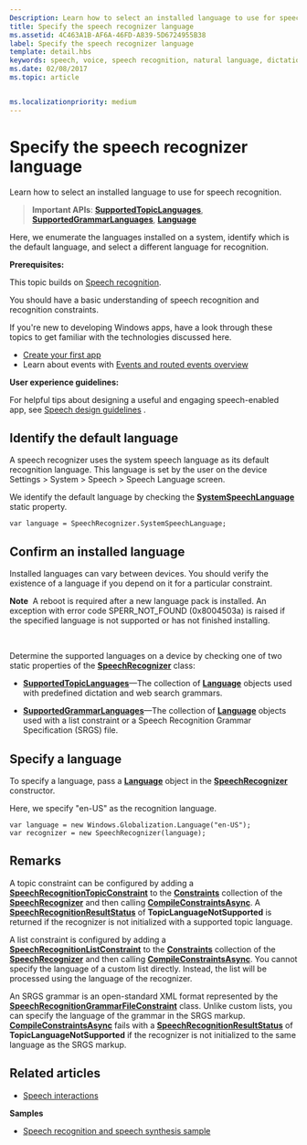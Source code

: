 ```yaml
---
Description: Learn how to select an installed language to use for speech recognition.
title: Specify the speech recognizer language
ms.assetid: 4C463A1B-AF6A-46FD-A839-5D6724955B38
label: Specify the speech recognizer language
template: detail.hbs
keywords: speech, voice, speech recognition, natural language, dictation, input, user interaction
ms.date: 02/08/2017
ms.topic: article


ms.localizationpriority: medium
---
```

# Specify the speech recognizer language


Learn how to select an installed language to use for speech recognition.

> **Important APIs**: [**SupportedTopicLanguages**](/uwp/api/windows.media.speechrecognition.speechrecognizer.supportedtopiclanguages), [**SupportedGrammarLanguages**](/uwp/api/windows.media.speechrecognition.speechrecognizer.supportedgrammarlanguages), [**Language**](/uwp/api/Windows.Globalization.Language)


Here, we enumerate the languages installed on a system, identify which is the default language, and select a different language for recognition.

**Prerequisites:**

This topic builds on [Speech recognition](speech-recognition.md).

You should have a basic understanding of speech recognition and recognition constraints.

If you're new to developing Windows apps, have a look through these topics to get familiar with the technologies discussed here.

-   [Create your first app](../../get-started/your-first-app.md)
-   Learn about events with [Events and routed events overview](../../xaml-platform/events-and-routed-events-overview.md)

**User experience guidelines:**

For helpful tips about designing a useful and engaging speech-enabled app, see [Speech design guidelines](./speech-interactions.md) .

## Identify the default language


A speech recognizer uses the system speech language as its default recognition language. This language is set by the user on the device Settings &gt; System &gt; Speech &gt; Speech Language screen.

We identify the default language by checking the [**SystemSpeechLanguage**](/uwp/api/windows.media.speechrecognition.speechrecognizer.systemspeechlanguage) static property.

```CSharp
var language = SpeechRecognizer.SystemSpeechLanguage; 
```

## Confirm an installed language


Installed languages can vary between devices. You should verify the existence of a language if you depend on it for a particular constraint.

**Note**  A reboot is required after a new language pack is installed. An exception with error code SPERR\_NOT\_FOUND (0x8004503a) is raised if the specified language is not supported or has not finished installing.

 

Determine the supported languages on a device by checking one of two static properties of the [**SpeechRecognizer**](/uwp/api/Windows.Media.SpeechRecognition.SpeechRecognizer) class:

-   [**SupportedTopicLanguages**](/uwp/api/windows.media.speechrecognition.speechrecognizer.supportedtopiclanguages)—The collection of [**Language**](/uwp/api/Windows.Globalization.Language) objects used with predefined dictation and web search grammars.

-   [**SupportedGrammarLanguages**](/uwp/api/windows.media.speechrecognition.speechrecognizer.supportedgrammarlanguages)—The collection of [**Language**](/uwp/api/Windows.Globalization.Language) objects used with a list constraint or a Speech Recognition Grammar Specification (SRGS) file.

## Specify a language


To specify a language, pass a [**Language**](/uwp/api/Windows.Globalization.Language) object in the [**SpeechRecognizer**](/uwp/api/Windows.Media.SpeechRecognition.SpeechRecognizer) constructor.

Here, we specify "en-US" as the recognition language.


```CSharp
var language = new Windows.Globalization.Language("en-US"); 
var recognizer = new SpeechRecognizer(language); 
```

## Remarks


A topic constraint can be configured by adding a [**SpeechRecognitionTopicConstraint**](/uwp/api/Windows.Media.SpeechRecognition.SpeechRecognitionTopicConstraint) to the [**Constraints**](/uwp/api/windows.media.speechrecognition.speechrecognizer.constraints) collection of the [**SpeechRecognizer**](/uwp/api/Windows.Media.SpeechRecognition.SpeechRecognizer) and then calling [**CompileConstraintsAsync**](/uwp/api/windows.media.speechrecognition.speechrecognizer.compileconstraintsasync). A [**SpeechRecognitionResultStatus**](/uwp/api/Windows.Media.SpeechRecognition.SpeechRecognitionResultStatus) of **TopicLanguageNotSupported** is returned if the recognizer is not initialized with a supported topic language.

A list constraint is configured by adding a [**SpeechRecognitionListConstraint**](/uwp/api/Windows.Media.SpeechRecognition.SpeechRecognitionListConstraint) to the [**Constraints**](/uwp/api/windows.media.speechrecognition.speechrecognizer.constraints) collection of the [**SpeechRecognizer**](/uwp/api/Windows.Media.SpeechRecognition.SpeechRecognizer) and then calling [**CompileConstraintsAsync**](/uwp/api/windows.media.speechrecognition.speechrecognizer.compileconstraintsasync). You cannot specify the language of a custom list directly. Instead, the list will be processed using the language of the recognizer.

An SRGS grammar is an open-standard XML format represented by the [**SpeechRecognitionGrammarFileConstraint**](/uwp/api/Windows.Media.SpeechRecognition.SpeechRecognitionGrammarFileConstraint) class. Unlike custom lists, you can specify the language of the grammar in the SRGS markup. [**CompileConstraintsAsync**](/uwp/api/windows.media.speechrecognition.speechrecognizer.compileconstraintsasync) fails with a [**SpeechRecognitionResultStatus**](/uwp/api/Windows.Media.SpeechRecognition.SpeechRecognitionResultStatus) of **TopicLanguageNotSupported** if the recognizer is not initialized to the same language as the SRGS markup.

## Related articles

* [Speech interactions](speech-interactions.md)

**Samples**

* [Speech recognition and speech synthesis sample](https://github.com/Microsoft/Windows-universal-samples/tree/master/Samples/SpeechRecognitionAndSynthesis)
 

 